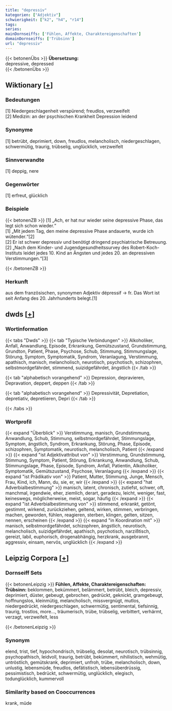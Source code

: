 ```yaml
---
title: "depressiv"
kategorien: ["Adjektiv"]
schwierigkeit: ["k2", "h4", "r14"]
tags:
series:
mainDornseiffs: ['Fühlen, Affekte, Charaktereigenschaften']
domainDornseiffs: ['Trübsinn']
url: "depressiv"
---
```


{{< betonenÜbs >}}
**Übersetzung:**  
depressive, depressed  
{{< /betonenÜbs >}}

## Wiktionary [[+](https://de.wiktionary.org/wiki/depressiv)]

### Bedeutungen
[1] Niedergeschlagenheit verspürend; freudlos, verzweifelt  
[2] Medizin: an der psychischen Krankheit Depression leidend  

### Synonyme
[1] betrübt, deprimiert, down, freudlos, melancholisch, niedergeschlagen, schwermütig, traurig, trübselig, unglücklich, verzweifelt  

### Sinnverwandte
[1] deppig, nere  

### Gegenwörter
[1] erfreut, glücklich  

### Beispiele
{{< betonenZB >}}
[1] „Ach, er hat nur wieder seine depressive Phase, das legt sich schon wieder.“  
[1] „Mit jedem Tag, den meine depressive Phase andauerte, wurde ich wütender.“[2]  
[2] Er ist schwer depressiv und benötigt dringend psychiatrische Betreuung.  
[2] „Nach dem Kinder- und Jugendgesundheitssurvey des Robert-Koch-Instituts leidet jedes 10. Kind an Ängsten und jedes 20. an depressiven Verstimmungen.“[3]  

{{< /betonenZB >}}
### Herkunft
aus dem französischen, synonymen Adjektiv dépressif → fr. Das Wort ist seit Anfang des 20. Jahrhunderts belegt.[1]  



## dwds [[+](https://www.dwds.de/wb/depressiv)]

### Wortinformation
{{< tabs "Dwds" >}}
{{< tab "Typische Verbindungen" >}}
Alkoholiker, Anfall, Anwandlung, Episode, Erkrankung, Gemütszustand, Grundstimmung, Grundton, Patient, Phase, Psychose, Schub, Stimmung, Stimmungslage, Störung, Symptom, Symptomatik, Syndrom, Veranlagung, Verstimmung, apathisch, manisch, melancholisch, neurotisch, psychotisch, schizophren, selbstmordgefährdet, stimmend, suizidgefährdet, ängstlich
{{< /tab >}}

{{< tab "alphabetisch vorangehend" >}}
Depression, depravieren, Depravation, deppert, deppen
{{< /tab >}}

{{< tab "alphabetisch vorangehend" >}}
Depressivität, Depretiation, depretiativ, depretiieren, Depri
{{< /tab >}}

{{< /tabs >}}

### Wortprofil
{{< expand "Überblick" >}} Verstimmung, manisch, Grundstimmung, Anwandlung, Schub, Stimmung, selbstmordgefährdet, Stimmungslage, Symptom, ängstlich, Syndrom, Erkrankung, Störung, Phase, Episode, schizophren, Symptomatik, neurotisch, melancholisch, Patient {{< /expand >}}
{{< expand "ist Adjektivattribut von" >}} Verstimmung, Grundstimmung, Stimmung, Symptom, Patient, Störung, Erkrankung, Anwandlung, Schub, Stimmungslage, Phase, Episode, Syndrom, Anfall, Patientin, Alkoholiker, Symptomatik, Gemütszustand, Psychose, Veranlagung {{< /expand >}}
{{< expand "ist Prädikativ von" >}} Patient, Mutter, Stimmung, Junge, Mensch, Frau, Kind, ich, Mann, du, sie, er, wir {{< /expand >}}
{{< expand "hat Adverbialbestimmung" >}} manisch, latent, chronisch, zutiefst, schwer, oft, manchmal, irgendwie, eher, ziemlich, derart, geradezu, leicht, weniger, fast, keineswegs, möglicherweise, meist, sogar, häufig {{< /expand >}}
{{< expand "ist Adverbialbestimmung von" >}} stimmend, erkrankt, getönt, gestimmt, wirkend, zurückziehen, geltend, wirken, stimmen, verbringen, machen, geworden, fühlen, reagieren, sterben, klingen, gelten, sitzen, nennen, erscheinen {{< /expand >}}
{{< expand "in Koordination mit" >}} manisch, selbstmordgefährdet, schizophren, ängstlich, neurotisch, melancholisch, suizidgefährdet, apathisch, psychotisch, narzißtisch, gereizt, labil, euphorisch, drogenabhängig, herzkrank, ausgebrannt, aggressiv, einsam, nervös, unglücklich {{< /expand >}}

## Leipzig Corpora [[+](https://corpora.uni-leipzig.de/en/res?word=depressiv&corpusId=deu_newscrawl-public_2018)]

### Dornseiff Sets
{{< betonenLeipzig >}}
**Fühlen, Affekte, Charaktereigenschaften:**  
**Trübsinn:** beklommen, bekümmert, belämmert, betrübt, bleich, depressiv, deprimiert, düster, gebeugt, gebrochen, gedrückt, geknickt, gramgebeugt, hoffnungslos, kleinmütig, melancholisch, missvergnügt, mutlos, niedergedrückt, niedergeschlagen, schwermütig, sentimental, tiefsinnig, traurig, trostlos, more..., träumerisch, trübe, trübselig, verbittert, verhärmt, verzagt, verzweifelt, less  

{{< /betonenLeipzig >}}

### Synonym
elend, trist, tief, hypochondrisch, trübselig, desolat, neurotisch, trübsinnig, psychopathisch, leidvoll, traurig, betrübt, bekümmert, nihilistisch, wehmütig, untröstlich, gemütskrank, deprimiert, unfroh, trübe, melancholisch, down, unlustig, lebensmüde, freudlos, defätistisch, lebensüberdrüssig, pessimistisch, bedrückt, schwermütig, unglücklich, elegisch, todunglücklich, kummervoll


### Similarity based on Cooccurrences
krank, müde

